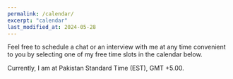 ```yaml
---
permalink: /calendar/
excerpt: "calendar"
last_modified_at: 2024-05-28
---
```


Feel free to schedule a chat or an interview with me at any time convenient to you by selecting one of my free time slots in the calendar below.

Currently, I am at Pakistan Standard Time (EST), GMT +5.00.

<!-- Calendly inline widget begin -->
<div class="calendly-inline-widget" data-url="https://calendly.com/adai/chat?hide_event_type_details=1" style="min-width:320px;height:1200px;"></div>
<script type="text/javascript" src="https://assets.calendly.com/assets/external/widget.js"></script>
<!-- Calendly inline widget end -->
